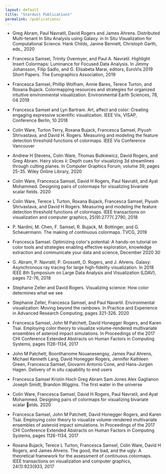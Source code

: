 ```yaml
---
layout: default 
title: "Stardust Publications"
permalink: /publications/
---
```


- Greg Abram, Paul Navratil, David Rogers and James Ahrens. Distributed Multi-tenant In Situ Analysis using Galaxy. in In Situ Visualization for Computational Science. Hank Childs, Janine Bennett, Christoph Garth, eds., 2020

- Francesca Samsel, Trinity Overmyer, and Paul A. Navratil. Highlight Insert Colormaps: Luminance for Focused Data Analysis. In Jimmy Johansson, Filip Sadlo, and G. Elisabeta Marai, editors, EuroVis 2019 Short Papers. The Eurographics Association, 2019

- Francesca Samsel, Phillip Wolfram, Annie Bares, Terece Turton, and Roxana Bujack. Colormapping resources and strategies for organized intuitive environmental visualization. Environmental Earth Sciences, 78, 04 2019

- Francesca Samsel and Lyn Bartram. Art, affect and color: Creating engaging expressive scientific visualization. IEEE Vis, VISAP, Conference Berlin, 10 2018

- Colin Ware, Turton Terry, Roxana Bujack, Francesca Samsel, Piyush Shrivastava, and David H. Rogers. Measuring and modeling the feature detection threshold functions of colormaps. IEEE Vis Conference Vancouver

- Andrew H Stevens, Colin Ware, Thomas Butkiewicz, David Rogers, and Greg Abram. Hairy slices ii: Depth cues for visualizing 3d streamlines through cutting planes. In Computer Graphics Forum, volume 39, pages 25-35. Wiley Online Library, 2020

- Colin Ware, Francesca Samsel, David H Rogers, Paul Navratil, and Ayat Mohammed. Designing pairs of colormaps for visualizing bivariate scalar fields. 2020

- Colin Ware, Terece L Turton, Roxana Bujack, Francesca Samsel, Piyush Shrivastava, and David H Rogers. Measuring and modeling the feature detection threshold functions of colormaps. IEEE transactions on visualization and computer graphics, 25(9):2777{ 2790, 2018

- P. Nardini, M. Chen, F. Samsel, R. Bujack, M. Bottinger, and G. Scheuermann. The making of continuous colormaps. TVCG, 2019

- Francesca Samsel. Optimizing color's potential: A hands-on tutorial on color tools and strategies enabling effective exploration, knowledge extraction and communicate your data and science, December 2020 30

- G. Abram, P. Navratil, P. Grossett, D. Rogers, and J. Ahrens. Galaxy: Asynchronous ray tracing for large high-fidelity visualization. In 2018 IEEE 8th Symposium on Large Data Analysis and Visualization (LDAV), pages 72-76, 2018

- Stephanie Zeller and David Rogers. Visualizing science: How color determines what we see

- Stephanie Zeller, Francesca Samsel, and Paul Navartil. Environmental visualization: Moving beyond the rainbows. In Practice and Experience in Advanced Research Computing, pages 321-326. 2020

- Francesca Samsel, John M Patchett, David Honegger Rogers, and Karen Tsai. Employing color theory to visualize volume-rendered multivariate ensembles of asteroid impact simulations. In Proceedings of the 2017 CHI Conference Extended Abstracts on Human Factors in Computing Systems, pages 1126-1134, 2017

- John M Patchett, Boonthanome Nouanesengsy, James Paul Ahrens, Michael Kenneth Lang, David Honegger Rogers, Jennifer Kathleen Green, Francesca Samsel, Giovanni Antonio Cone, and Hans-Jurgen Hagen. Delivery of in situ capability to end users

- Francesca Samsel Kristin Hoch Greg Abram Sam Jones Alex Gaglianon Joseph Smidt, Brandon Wiggins. The first water in the universe

- Colin Ware, Francesca Samsel, David H Rogers, Paul Navratil, and Ayat Mohammed. Designing pairs of colormaps for visualizing bivariate scalar elds. 2020

- Francesca Samsel, John M Patchett, David Honegger Rogers, and Karen Tsai. Employing color theory to visualize volume-rendered multivariate ensembles of asteroid impact simulations. In Proceedings of the 2017 CHI Conference Extended Abstracts on Human Factors in Computing Systems, pages 1126-1134, 2017

- Roxana Bujack, Terece L Turton, Francesca Samsel, Colin Ware, David H Rogers, and James Ahrens. The good, the bad, and the ugly: A theoretical framework for the assessment of continuous colormaps. IEEE transactions on visualization and computer graphics, 24(1):923{933, 2017
